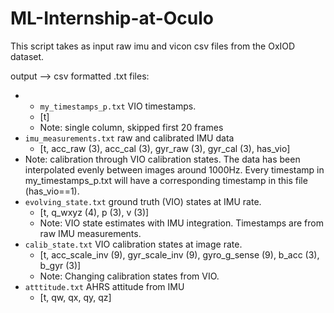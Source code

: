 # ML-Internship-at-Oculo

This script takes as input raw imu and vicon csv files from the OxIOD dataset.

output --> csv formatted .txt files:

- - `my_timestamps_p.txt` VIO timestamps.
  - [t]
  - Note: single column, skipped first 20 frames
- `imu_measurements.txt` raw and calibrated IMU data
  - [t, acc_raw (3), acc_cal (3), gyr_raw (3), gyr_cal (3), has_vio] 
 - Note: calibration through VIO calibration states. The data has been interpolated evenly between images around 1000Hz. Every timestamp in my_timestamps_p.txt will have a corresponding timestamp in this file (has_vio==1). 
- `evolving_state.txt` ground truth (VIO) states at IMU rate.
  - [t, q_wxyz (4), p (3), v (3)]
  - Note: VIO state estimates with IMU integration. Timestamps are from raw IMU measurements.
- `calib_state.txt` VIO calibration states at image rate.
  - [t, acc_scale_inv (9), gyr_scale_inv (9), gyro_g_sense (9), b_acc (3), b_gyr (3)]
  - Note: Changing calibration states from VIO.
- `atttitude.txt` AHRS attitude from IMU
  - [t, qw, qx, qy, qz]
